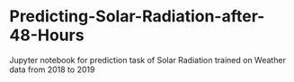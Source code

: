 # Predicting-Solar-Radiation-after-48-Hours
Jupyter notebook for prediction task of Solar Radiation trained on Weather data from 2018 to 2019
